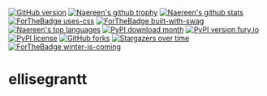 <!--START_SECTION:waka-->
<!--END_SECTION:waka-->
[![GitHub version](https://badge.fury.io/gh/Naereen%2FStrapDown.js.svg)](https://github.com/Naereen/StrapDown.js)
[![Naereen's github trophy](https://github-profile-trophy.vercel.app/?username=Naereen&row=1)](https://github.com/ryo-ma/github-profile-trophy)
[![Naereen's github stats](https://github-readme-stats.vercel.app/api?username=Naereen&theme=blue-green)](https://github.com/anuraghazra/github-readme-stats)
[![ForTheBadge uses-css](http://ForTheBadge.com/images/badges/uses-css.svg)](http://ForTheBadge.com)
[![ForTheBadge built-with-swag](http://ForTheBadge.com/images/badges/built-with-swag.svg)](https://GitHub.com/Naereen/)
[![Naereen's top languages](https://github-readme-stats.vercel.app/api/top-langs/?username=Naereen&theme=blue-green)](https://github.com/anuraghazra/github-readme-stats)
[![PyPI download month](https://img.shields.io/pypi/dm/ansicolortags.svg)](https://pypi.python.org/pypi/ansicolortags/)
[![PyPI version fury.io](https://badge.fury.io/py/ansicolortags.svg)](https://pypi.python.org/pypi/ansicolortags/)
[![PyPI license](https://img.shields.io/pypi/l/ansicolortags.svg)](https://pypi.python.org/pypi/ansicolortags/)
[![GitHub forks](https://img.shields.io/github/forks/Naereen/StrapDown.js.svg?style=social&label=Fork&maxAge=2592000)](https://GitHub.com/Naereen/StrapDown.js/network/)
[![Stargazers over time](https://starchart.cc/Naereen/badges.svg)](https://starchart.cc/Naereen/badges)
[![ForTheBadge winter-is-coming](http://ForTheBadge.com/images/badges/winter-is-coming.svg)](http://ForTheBadge.com)
# ellisegrantt
